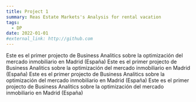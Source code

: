 ```yaml
---
title: Project 1
summary: Reas Estate Markets's Analysis for rental vacation
tags: 
  - DP
date: 2022-01-01
#external_link: http://github.com
---
```


Este es el primer projecto de Business Analitics sobre la optimización del mercado inmobiliario en Madrid (España)
Este es el primer projecto de Business Analitics sobre la optimización del mercado inmobiliario en Madrid (España)
Este es el primer projecto de Business Analitics sobre la optimización del mercado inmobiliario en Madrid (España)
Este es el primer projecto de Business Analitics sobre la optimización del mercado inmobiliario en Madrid (España)



